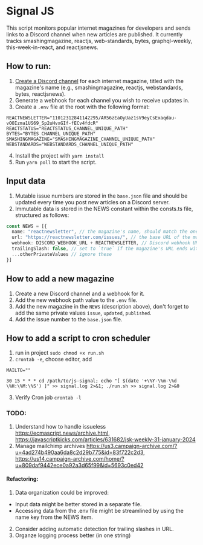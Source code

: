 # Signal JS

This script monitors popular internet magazines for developers and sends links to a Discord channel when new articles are published. It currently tracks smashingmagazine, reactjs, web-standards, bytes, graphql-weekly, this-week-in-react, and reactjsnews.
## How to run:

1. [Create a Discord channel](https://support.discord.com/hc/en-us/articles/228383668-Intro-to-Webhooks) for each internet magazine, titled with the magazine's name (e.g., smashingmagazine, reactjs, webstandards, bytes, reactjsnews).
2. Generate a webhook for each channel you wish to receive updates in.
3. Create a `.env` file at the root with the following format:
```
REACTNEWSLETTER="11012312841142295/AR56zEaOyUaz1sV9eyCsExaqdau-vOOIzma1US69_Sp2uHvxGIf-fECv4fdcR"
REACTSTATUS="REACTSTATUS_CHANNEL_UNIQUE_PATH"
BYTES="BYTES_CHANNEL_UNIQUE_PATH"
SMASHINGMAGAZINE="SMASHINGMAGAZINE_CHANNEL_UNIQUE_PATH"
WEBSTANDARDS="WEBSTANDARDS_CHANNEL_UNIQUE_PATH"
```
4. Install the project with `yarn install`
5. Run `yarn poll` to start the script.

## Input data

1. Mutable issue numbers are stored in the `base.json` file and should be updated every time you post new articles on a Discord server.
2. Immutable data is stored in the NEWS constant within the consts.ts file, structured as follows:
```typescript
const NEWS = [{
  name: "reactnewsletter", // the magazine's name, should match the one in `base.json`
  url: "https://reactnewsletter.com/issues/", // the base URL of the magazine
  webhook: DISCORD_WEBHOOK_URL + REACTNEWSLETTER, // Discord webhook URL + variable from .env file
  trailingSlash: false, // set to `true` if the magazine's URL ends with a slash, otherwise `false`
  ...otherPrivateValues // ignore these
}]
```

## How to add a new magazine

1. Create a new Discord channel and a webhook for it.
2. Add the new webhook path value to the `.env` file.
3. Add the new magazine in the `NEWS` (description above), don't forget to add the same private values `issue`, `updated`, `published`.
4. Add the issue number to the `base.json` file.

## How to add a script to cron scheduler
1. run in project `sudo chmod +x run.sh`
2. `crontab -e`, choose editor, add
```
MAILTO=""

30 15 * * * cd /path/to/js-signal; echo "[ $(date '+\%Y-\%m-\%d \%H:\%M:\%S') ]" >> signal.log 2>&1; ./run.sh >> signal.log 2>&0
```
3. Verify Cron job `crontab -l`

### TODO:

1. Understand how to handle issueless https://ecmascript.news/archive.html, https://javascriptkicks.com/articles/631682/jsk-weekly-31-january-2024
2. Manage mailchimp archives https://us3.campaign-archive.com/?u=4ad274b490aa6da8c2d29b775&id=83f722c2d3, https://us14.campaign-archive.com/home/?u=809daf9442ece0a92a3d65f99&id=5693c0ed42

#### Refactoring:

1. Data organization could be improved:
* Input data might be better stored in a separate file.
* Accessing data from the .env file might be streamlined by using the name key from the NEWS item.
2. Consider adding automatic detection for trailing slashes in URL.
3. Organze logging process better (in one string)
